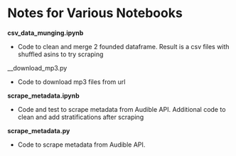 # Notes for Various Notebooks

__csv_data_munging.ipynb__

- Code to clean and merge 2 founded dataframe. Result is a csv files with shuffled asins to try scraping

__download_mp3.py
- Code to download mp3 files from url

__scrape_metadata.ipynb__

- Code and test to scrape metadata from Audible API. Additional code to clean and add stratifications after scraping

__scrape_metadata.py__
- Code to scrape metadata from Audible API.

